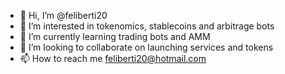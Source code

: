 - 👋 Hi, I’m @feliberti20
- 👀 I’m interested in tokenomics, stablecoins and arbitrage bots
- 🌱 I’m currently learning trading bots and AMM
- 💞️ I’m looking to collaborate on launching services and tokens
- 📫 How to reach me feliberti20@hotmail.com

<!---
feliberti20/feliberti20 is a ✨ special ✨ repository because its `README.md` (this file) appears on your GitHub profile.
You can click the Preview link to take a look at your changes.
--->
